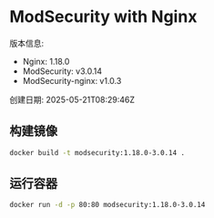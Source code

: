 # ModSecurity with Nginx

版本信息:
- Nginx: 1.18.0
- ModSecurity: v3.0.14
- ModSecurity-nginx: v1.0.3

创建日期: 2025-05-21T08:29:46Z

## 构建镜像

```bash
docker build -t modsecurity:1.18.0-3.0.14 .
```

## 运行容器

```bash
docker run -d -p 80:80 modsecurity:1.18.0-3.0.14
```
